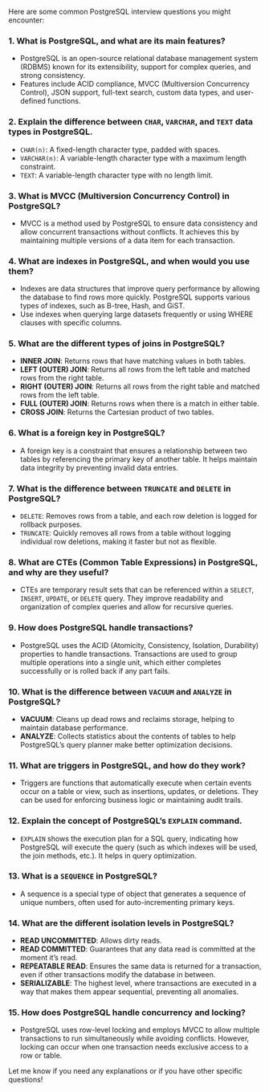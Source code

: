 Here are some common PostgreSQL interview questions you might encounter:

### 1. **What is PostgreSQL, and what are its main features?**
   - PostgreSQL is an open-source relational database management system (RDBMS) known for its extensibility, support for complex queries, and strong consistency.
   - Features include ACID compliance, MVCC (Multiversion Concurrency Control), JSON support, full-text search, custom data types, and user-defined functions.

### 2. **Explain the difference between `CHAR`, `VARCHAR`, and `TEXT` data types in PostgreSQL.**
   - `CHAR(n)`: A fixed-length character type, padded with spaces.
   - `VARCHAR(n)`: A variable-length character type with a maximum length constraint.
   - `TEXT`: A variable-length character type with no length limit.

### 3. **What is MVCC (Multiversion Concurrency Control) in PostgreSQL?**
   - MVCC is a method used by PostgreSQL to ensure data consistency and allow concurrent transactions without conflicts. It achieves this by maintaining multiple versions of a data item for each transaction.

### 4. **What are indexes in PostgreSQL, and when would you use them?**
   - Indexes are data structures that improve query performance by allowing the database to find rows more quickly. PostgreSQL supports various types of indexes, such as B-tree, Hash, and GiST.
   - Use indexes when querying large datasets frequently or using WHERE clauses with specific columns.

### 5. **What are the different types of joins in PostgreSQL?**
   - **INNER JOIN**: Returns rows that have matching values in both tables.
   - **LEFT (OUTER) JOIN**: Returns all rows from the left table and matched rows from the right table.
   - **RIGHT (OUTER) JOIN**: Returns all rows from the right table and matched rows from the left table.
   - **FULL (OUTER) JOIN**: Returns rows when there is a match in either table.
   - **CROSS JOIN**: Returns the Cartesian product of two tables.

### 6. **What is a foreign key in PostgreSQL?**
   - A foreign key is a constraint that ensures a relationship between two tables by referencing the primary key of another table. It helps maintain data integrity by preventing invalid data entries.

### 7. **What is the difference between `TRUNCATE` and `DELETE` in PostgreSQL?**
   - `DELETE`: Removes rows from a table, and each row deletion is logged for rollback purposes.
   - `TRUNCATE`: Quickly removes all rows from a table without logging individual row deletions, making it faster but not as flexible.

### 8. **What are CTEs (Common Table Expressions) in PostgreSQL, and why are they useful?**
   - CTEs are temporary result sets that can be referenced within a `SELECT`, `INSERT`, `UPDATE`, or `DELETE` query. They improve readability and organization of complex queries and allow for recursive queries.

### 9. **How does PostgreSQL handle transactions?**
   - PostgreSQL uses the ACID (Atomicity, Consistency, Isolation, Durability) properties to handle transactions. Transactions are used to group multiple operations into a single unit, which either completes successfully or is rolled back if any part fails.

### 10. **What is the difference between `VACUUM` and `ANALYZE` in PostgreSQL?**
   - **VACUUM**: Cleans up dead rows and reclaims storage, helping to maintain database performance.
   - **ANALYZE**: Collects statistics about the contents of tables to help PostgreSQL’s query planner make better optimization decisions.

### 11. **What are triggers in PostgreSQL, and how do they work?**
   - Triggers are functions that automatically execute when certain events occur on a table or view, such as insertions, updates, or deletions. They can be used for enforcing business logic or maintaining audit trails.

### 12. **Explain the concept of PostgreSQL’s `EXPLAIN` command.**
   - `EXPLAIN` shows the execution plan for a SQL query, indicating how PostgreSQL will execute the query (such as which indexes will be used, the join methods, etc.). It helps in query optimization.

### 13. **What is a `SEQUENCE` in PostgreSQL?**
   - A sequence is a special type of object that generates a sequence of unique numbers, often used for auto-incrementing primary keys.

### 14. **What are the different isolation levels in PostgreSQL?**
   - **READ UNCOMMITTED**: Allows dirty reads.
   - **READ COMMITTED**: Guarantees that any data read is committed at the moment it’s read.
   - **REPEATABLE READ**: Ensures the same data is returned for a transaction, even if other transactions modify the database in between.
   - **SERIALIZABLE**: The highest level, where transactions are executed in a way that makes them appear sequential, preventing all anomalies.

### 15. **How does PostgreSQL handle concurrency and locking?**
   - PostgreSQL uses row-level locking and employs MVCC to allow multiple transactions to run simultaneously while avoiding conflicts. However, locking can occur when one transaction needs exclusive access to a row or table.

Let me know if you need any explanations or if you have other specific questions!
